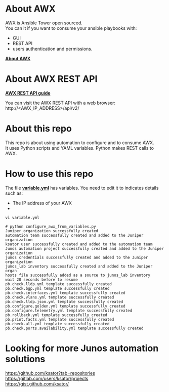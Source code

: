 # About AWX

AWX is Ansible Tower open sourced.  
You can it if you want to consume your ansible playbooks with: 
- GUI
- REST API
- users authentication and permissions. 

[**About AWX**](https://www.ansible.com/products/awx-project/faq)  

# About AWX REST API

[**AWX REST API guide**](http://docs.ansible.com/ansible-tower/2.3.0/html/towerapi/index.html)  

You can visit the AWX REST API with a web browser: http://<AWX_IP_ADDRESS>/api/v2/  

# About this repo  

This repo is about using automation to configure and to consume AWX.  
It uses Python scripts and YAML variables. Python makes REST calls to AWX.   

# How to use this repo 

The file [**variable.yml**](variable.yml) has variables. You need to edit it to indicates details such as: 
- The IP address of your AWX  
- 

```
vi variable.yml
```
```
# python configure_awx_from_variables.py 
Juniper organization successfully created
automation team successfully created and added to the Juniper organization
ksator user successfully created and added to the automation team
Junos automation project successfully created and added to the Juniper organization
junos credentials successfully created and added to the Juniper organization
junos_lab inventory successfully created and added to the Juniper organ
hosts file successfully added as a source to junos_lab inventory
wait 20 seconds before to resume
pb.check.lldp.yml template successfully created
pb.check.bgp.yml template successfully created
pb.check.interfaces.yml template successfully created
pb.check.vlans.yml template successfully created
pb.check.lldp.json.yml template successfully created
pb.configure.golden.yml template successfully created
pb.configure.telemetry.yml template successfully created
pb.rollback.yml template successfully created
pb.print.facts.yml template successfully created
pb.check.all.yml template successfully created
pb.check.ports.availability.yml template successfully created
```
# Looking for more Junos automation solutions

https://github.com/ksator?tab=repositories  
https://gitlab.com/users/ksator/projects  
https://gist.github.com/ksator/  

